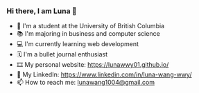 ### Hi there, I am Luna 👋

<!--
**lunawwy01/lunawwy01** is a ✨ _special_ ✨ repository because its `README.md` (this file) appears on your GitHub profile.

Here are some ideas to get you started:

- 🔭 I’m currently working on ...
- 🌱 I’m currently learning ...
- 👯 I’m looking to collaborate on ...
- 🤔 I’m looking for help with ...
- 💬 Ask me about ...
- 📫 How to reach me: ...
- 😄 Pronouns: ...
- ⚡ Fun fact: ...
-->

- 🏫 I'm a student at the University of British Columbia
- 📚 I'm majoring in business and computer science
- 💻 I'm currently learning web development
- 🗓 I'm a bullet journal enthusiast
- 🎞 My personal website: https://lunawwy01.github.io/
- 💼 My LinkedIn: https://www.linkedin.com/in/luna-wang-wwy/
- 📫 How to reach me: lunawang1004@gmail.com
